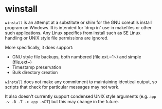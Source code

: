 # winstall

`winstall` is an attempt at a substitute or shim for the GNU coreutils install
program on Windows. It is intended for 'drop in' use in makefiles or other such
applications. Any Linux specifics from install such as SE Linux handling or UNIX
style file permissions are ignored.

More specifically, it does support:
  - GNU style file backups, both numbered (file.ext.~1~) and simple (file.ext~)
  - Timestamp preservation
  - Bulk directory creation

`winstall` does not make any commitment to maintaining identical output, so
scripts that check for particular messages may not work.

It also doesn't currently support condensed UNIX style arguments
(e.g. `app -v -D -T -> app -vDT`) but this may change in the future.
